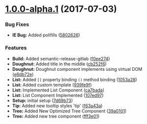 <a name="1.0.0-alpha.1"></a>
# [1.0.0-alpha.1](http://code.siemens.com/aravind.pampana/batman/compare/1.0.0...v1.0.0-alpha.1) (2017-07-03)


### Bug Fixes

* **IE Bug:** Added polifills ([5802626](http://code.siemens.com/aravind.pampana/batman/commits/5802626))


### Features

* **Build:** Added semantic-release-gitlab ([f0ee274](http://code.siemens.com/aravind.pampana/batman/commits/f0ee274))
* **Doughnut:** Added title in the middle ([cb252f6](http://code.siemens.com/aravind.pampana/batman/commits/cb252f6))
* **Doughnut:** Doughnut component implements using virtual DOM ([e6db72e](http://code.siemens.com/aravind.pampana/batman/commits/e6db72e))
* **List:** Added `[]` property binding `()` method binding ([1053a28](http://code.siemens.com/aravind.pampana/batman/commits/1053a28))
* **List:** Added custom template ([939fe9f](http://code.siemens.com/aravind.pampana/batman/commits/939fe9f))
* **List:** Implemented List Component ([ca7bada](http://code.siemens.com/aravind.pampana/batman/commits/ca7bada))
* **List:** List Component Implemented ([107ed97](http://code.siemens.com/aravind.pampana/batman/commits/107ed97))
* **Setup:** initial setup ([7d69b73](http://code.siemens.com/aravind.pampana/batman/commits/7d69b73))
* **Tip:** Added new tooltip styles 'tip' ([f63a43a](http://code.siemens.com/aravind.pampana/batman/commits/f63a43a))
* **Tree:** Added New Optimized Tree Component ([39a0101](http://code.siemens.com/aravind.pampana/batman/commits/39a0101))
* **Tree:** Added new tree component ([fff3e01](http://code.siemens.com/aravind.pampana/batman/commits/fff3e01))



